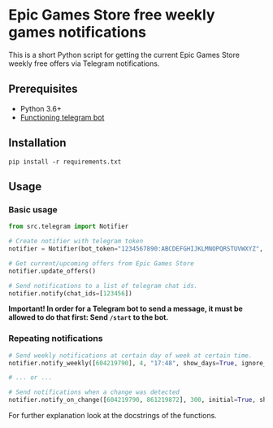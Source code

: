 # Epic Games Store free weekly games notifications

This is a short Python script for getting the current Epic Games Store weekly free offers via Telegram notifications.

## Prerequisites

- Python 3.6+
- [Functioning telegram bot](https://www.google.com/search?q=how+to+create+telegram+bot)

## Installation

```shell
pip install -r requirements.txt
```

## Usage

### Basic usage

```python
from src.telegram import Notifier

# Create notifier with telegram token
notifier = Notifier(bot_token="1234567890:ABCDEFGHIJKLMNOPQRSTUVWXYZ", country="DE")

# Get current/upcoming offers from Epic Games Store
notifier.update_offers()

# Send notifications to a list of telegram chat ids.
notifier.notify(chat_ids=[123456])
```

**Important! In order for a Telegram bot to send a message, it must be allowed to do that first: Send `/start` to the
bot.**

### Repeating notifications

```python
# Send weekly notifications at certain day of week at certain time.
notifier.notify_weekly([604219790], 4, "17:48", show_days=True, ignore_errors=True)

# ... or ...

# Send notifications when a change was detected
notifier.notify_on_change([604219790, 861219872], 300, initial=True, show_days=False, ignore_errors=True)
```

For further explanation look at the docstrings of the functions.